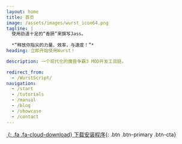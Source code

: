 ```yaml
---
layout: home
title: 首页
image: /assets/images/wurst_icon64.png
tagline: |
  使用劲道十足的“香肠”来撰写Jass。
  
  *“释放你指尖的力量、效率，与速度！”*
heading: 立即开始使用Wurst！

description: 一个现代化的魔兽争霸3 MOD开发工具链。

redirect_from:
  - /WurstScript/
navigation:
  - /start
  - /tutorials
  - /manual
  - /blog
  - /showcase
  - /contact
---
```


<div class="cta-container">

[*&nbsp;*{: .fa .fa-cloud-download} 下载安装程序](http://peeeq.de/hudson/job/WurstSetup/lastSuccessfulBuild/artifact/downloads/WurstSetup.jar){: .btn .btn-primary .btn-cta}

</div>

